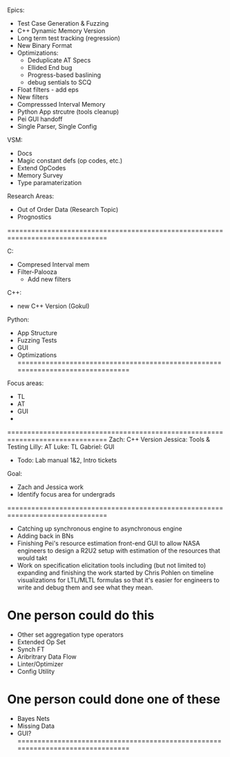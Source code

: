 Epics:
  - Test Case Generation & Fuzzing
  - C++ Dynamic Memory Version
  - Long term test tracking (regression)
  - New Binary Format
  - Optimizations:
    - Deduplicate AT Specs
    - Ellided End bug
    - Progress-based baslining
    - debug sentials to SCQ
  - Float filters - add eps
  - New filters
  - Compresssed Interval Memory
  - Python App strcutre (tools cleanup)
  - Pei GUI handoff
  - Single Parser, Single Config

VSM:
  - Docs
  - Magic constant defs (op codes, etc.)
  - Extend OpCodes
  - Memory Survey
  - Type paramaterization

Research Areas:
  - Out of Order Data (Research Topic)
  - Prognostics

===============================================================================

C:
  - Compresed Interval mem
  - Filter-Palooza
    - Add new filters

C++:
  - new C++ Version (Gokul)

Python:
  - App Structure
  - Fuzzing Tests
  - GUI
  - Optimizations
===============================================================================

Focus areas:
  - TL
  - AT
  - GUI
  - 

===============================================================================
Zach: C++ Version
Jessica: Tools & Testing
Lilly: AT
Luke: TL
Gabriel: GUI

* Todo: Lab manual 1&2, Intro tickets

Goal:
  - Zach and Jessica work
  - Identify focus area for undergrads

===============================================================================

- Catching up synchronous engine to asynchronous engine
- Adding back in BNs
- Finishing Pei's resource estimation front-end GUI to allow NASA engineers to design a R2U2 setup with estimation of the resources that would takt
- Work on specification elicitation tools including (but not limited to) expanding and finishing the work started by Chris Pohlen on timeline visualizations for LTL/MLTL formulas so that it's easier for engineers to write and debug them and see what they mean. 

# One person could do this
- Other set aggregation type operators
- Extended Op Set
- Synch FT
- Aribritrary Data Flow
- Linter/Optimizer
- Config Utility

# One person could done one of these
- Bayes Nets
- Missing Data
- GUI?
===============================================================================
